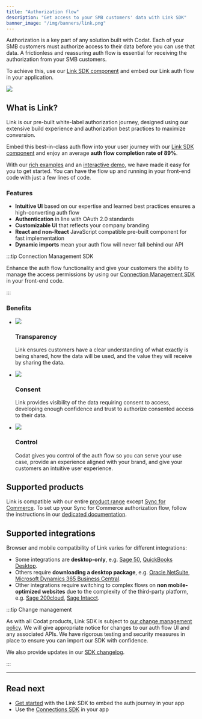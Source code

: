 ```yaml
---
title: "Authorization flow"
description: "Get access to your SMB customers' data with Link SDK"
banner_image: "/img/banners/link.png"
---
```


Authorization is a key part of any solution built with Codat. Each of your SMB customers must authorize access to their data before you can use that data. A frictionless and reassuring auth flow is essential for receiving the authorization from your SMB customers.

To achieve this, use our [Link SDK component](/auth-flow/authorize-embedded-link) and embed our Link auth flow in your application. 

![](/img/auth-flow/embedded-link-selection.png)

## What is Link?

Link is our pre-built white-label authorization journey, designed using our extensive build experience and authorization best practices to maximize conversion. 

Embed this best-in-class auth flow into your user journey with our [Link SDK component](/auth-flow/authorize-embedded-link) and enjoy an average **auth flow completion rate of 89%**.

With our [rich examples](/auth-flow/authorize-embedded-link#get-started) and an <a href="https://links.codat.io/client/873ff19e-6fe0-47b0-a4e1-e19f344c78f6?user=8ee6c557-949c-40a8-b31d-e1fa02ef7fbc" target="_blank">interactive demo</a>, we have made it easy for you to get started. You can have the flow up and running in your front-end code with just a few lines of code.

### Features

* **Intuitive UI** based on our expertise and learned best practices ensures a high-converting auth flow
* **Authentication** in line with OAuth 2.0 standards
* **Customizable UI** that reflects your company branding
* **React and non-React** JavaScript compatible pre-built component for fast implementation
* **Dynamic imports** mean your auth flow will never fall behind our API

:::tip Connection Management SDK

Enhance the auth flow functionality and give your customers the ability to manage the access permissions by using our [Connection Management SDK](/auth-flow/optimize/connection-management) in your front-end code. 

:::

### Benefits

<ul className="card-container col-1">
  <li className="card">
    <div className="header">
      <img
        src="/img/wp-icons/copy-feature-bullet.svg"
        className="mini-icon"
      />
      <h3>Transparency</h3>
    </div>
    <p>
      Link ensures customers have a clear understanding of what exactly is being shared, how the data will be used, and the value they will receive by sharing the data.
    </p>
  </li>

  <li className="card">
    <div className="header">
      <img
        src="/img/wp-icons/copy-feature-bullet.svg"
        className="mini-icon"
      />
      <h3>Consent</h3>
    </div>
    <p>
      Link provides visibility of the data requiring consent to access, developing enough confidence and trust to authorize consented access to their data.
    </p>
  </li>

  <li className="card">
    <div className="header">
      <img
        src="/img/wp-icons/copy-feature-bullet.svg"
        className="mini-icon"
      />
      <h3>Control</h3>
    </div>
    <p>
      Codat gives you control of the auth flow so you can serve your use case, provide an experience aligned with your brand, and give your customers an intuitive user experience.
    </p>
  </li>
</ul>

## Supported products

Link is compatible with our entire [product range](/using-the-api/overview#apis) except [Sync for Commerce](/commerce/overview). To set up your Sync for Commerce authorization flow, follow the instructions in our [dedicated documentation](/commerce/overview).

## Supported integrations

Browser and mobile compatibility of Link varies for different integrations:

  - Some integrations are **desktop-only**, e.g. [Sage 50](/integrations/accounting/sage50/accounting-sage50), [QuickBooks Desktop](/integrations/accounting/quickbooksdesktop/accounting-quickbooksdesktop).
  - Others require **downloading a desktop package**, e.g. [Oracle NetSuite](/integrations/accounting/netsuite/accounting-netsuite), [Microsoft Dynamics 365 Business Central](/integrations/accounting/dynamics365businesscentral/accounting-dynamics365businesscentral).
  - Other integrations require switching to complex flows on **non mobile-optimized websites** due to the complexity of the third-party platform, e.g. [Sage 200cloud](/integrations/accounting/sage200/accounting-sage200), [Sage Intacct](/integrations/accounting/sage-intacct/accounting-sage-intacct).

:::tip Change management

As with all Codat products, Link SDK is subject to [our change management policy](/using-the-api/change-policy). We will give appropriate notice for changes to our auth flow UI and any associated APIs. We have rigorous testing and security measures in place to ensure you can import our SDK with confidence.

We also provide updates in our [SDK changelog](/auth-flow/authorize-embedded-link#changelog).

:::

---

## Read next

- [Get started](/auth-flow/authorize-embedded-link) with the Link SDK to embed the auth journey in your app
- Use the [Connections SDK](/auth-flow/optimize/connection-management) in your app
